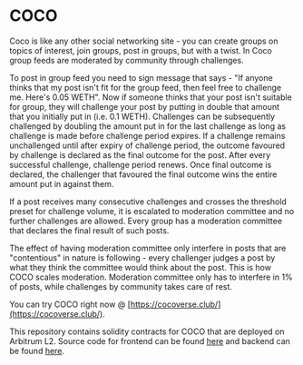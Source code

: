 # COCO

Coco is like any other social networking site - you can create groups on topics of interest, join groups, post in groups, but with a twist. 
In Coco group feeds are moderated by community through challenges.

To post in group feed you need to sign message that says - "If anyone thinks that my post isn't fit for the group feed, then feel free to challenge me. Here's 0.05 WETH". Now if someone thinks that your post isn't suitable for group, they will challenge your post by putting in double that amount that you initially put in (i.e. 0.1 WETH). Challenges can be subsequently challenged by doubling the amount put in for the last challenge as long as challenge is made before challenge period expires. If a challenge remains unchallenged until after expiry of challenge period, the outcome favoured by challenge is declared as the final outcome for the post. After every successful challenge, challenge period renews. Once final outcome is declared, the challenger that favoured the final outcome wins the entire amount put in against them. 

If a post receives many consecutive challenges and crosses the threshold preset for challenge volume, it is escalated to moderation committee and no further challenges are allowed. Every group has a moderation committee that declares the final result of such posts. 

The effect of having moderation committee only interfere in posts that are "contentious" in nature is following - every challenger judges a post by what they think the committee would think about the post. This is how COCO scales moderation. Moderation committee only has to interfere in 1% of posts, while challenges by community takes care of rest. 

You can try COCO right now @ [https://cocoverse.club/](https://cocoverse.club/).

This repository contains solidity contracts for COCO that are deployed on Arbitrum L2. Source code for frontend can be found [here](https://github.com/Janmajayamall/coco-frontend) and backend can be found [here](https://github.com/Janmajayamall/coco-backend).
